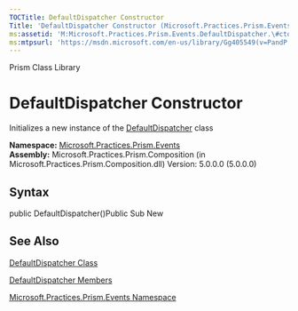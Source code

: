 ```yaml
---
TOCTitle: DefaultDispatcher Constructor
Title: 'DefaultDispatcher Constructor (Microsoft.Practices.Prism.Events)'
ms:assetid: 'M:Microsoft.Practices.Prism.Events.DefaultDispatcher.\#ctor'
ms:mtpsurl: 'https://msdn.microsoft.com/en-us/library/Gg405549(v=PandP.50)'
---
```


Prism Class Library

DefaultDispatcher Constructor
=============================

Initializes a new instance of the [DefaultDispatcher](https://msdn.microsoft.com/t:microsoft.practices.prism.events.defaultdispatcher) class

**Namespace:** [Microsoft.Practices.Prism.Events](https://msdn.microsoft.com/n:microsoft.practices.prism.events)
**Assembly:** Microsoft.Practices.Prism.Composition (in Microsoft.Practices.Prism.Composition.dll) Version: 5.0.0.0 (5.0.0.0)

## Syntax


<span id="syntaxToggle"></span>public DefaultDispatcher()Public Sub New

See Also
--------


[DefaultDispatcher Class](https://msdn.microsoft.com/t:microsoft.practices.prism.events.defaultdispatcher)

[DefaultDispatcher Members](https://msdn.microsoft.com/allmembers.t:microsoft.practices.prism.events.defaultdispatcher)

[Microsoft.Practices.Prism.Events Namespace](https://msdn.microsoft.com/n:microsoft.practices.prism.events)
